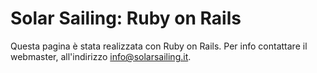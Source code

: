 # Solar Sailing: Ruby on Rails

Questa pagina è stata realizzata con Ruby on Rails.
Per info contattare il webmaster, all'indirizzo info@solarsailing.it.